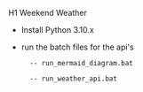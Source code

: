 H1 Weekend Weather

- Install Python 3.10.x

- run the batch files for the api's

        -- run_mermaid_diagram.bat

        -- run_weather_api.bat

